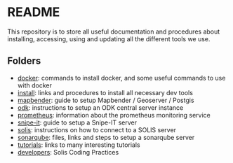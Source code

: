 # README

This repository is to store all useful documentation and procedures about installing, accessing, using and updating all the different tools we use.

## Folders

- [docker](docker): commands to install docker, and some useful commands to use with docker
- [install](install): links and procedures to install all necessary dev tools
- [mapbender](mapbender): guide to setup Mapbender / Geoserver / Postgis
- [odk](odk): instructions to setup an ODK central server instance
- [prometheus](prometheus): information about the prometheus monitoring service
- [snipe-it](snipe-it): guide to setup a Snipe-IT server
- [solis](solis): instructions on how to connect to a SOLIS server
- [sonarqube](sonarqube): files, links and steps to setup a sonarqube server
- [tutorials](tutorials): links to many interesting tutorials
- [developers](developers): Solis Coding Practices
